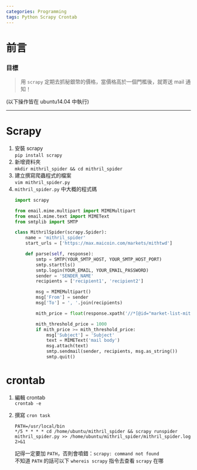 ```yaml
---
categories: Programming
tags: Python Scrapy Crontab
---
```


前言
===

### 目標
> <i class="fa fa-pencil" aria-hidden="true"></i> 用 `scrapy` 定期去抓秘銀幣的價格，當價格高於一個門檻後，就寄送 mail 通知！

(以下操作皆在 ubuntu14.04 中執行)

---

Scrapy
===
1. 安裝 scrapy  
    `pip install scrapy`
2. 新增資料夾  
    `mkdir mithril_spider && cd mithril_spider`
3. 建立撰寫爬蟲程式的檔案  
	`vim mithril_spider.py`
4. `mithril_spider.py` 中大概的程式碼  
	``` python
	import scrapy

	from email.mime.multipart import MIMEMultipart
	from email.mime.text import MIMEText
	from smtplib import SMTP

	class MithrilSpider(scrapy.Spider):
	    name = 'mithril_spider'
	    start_urls = ['https://max.maicoin.com/markets/mithtwd']

	    def parse(self, response):
	    	smtp = SMTP(YOUR_SMTP_HOST, YOUR_SMTP_HOST_PORT)
			smtp.starttls()
			smtp.login(YOUR_EMAIL, YOUR_EMAIL_PASSWORD)
			sender = 'SENDER_NAME'
			recipients = ['recipient1', 'recipient2']

			msg = MIMEMultipart()
			msg['From'] = sender
			msg['To'] = ', '.join(recipients)

			mith_price = float(response.xpath('//*[@id="market-list-mithtwd"]/td[2]//text()').extract_first())

			mith_threshold_price = 1000
			if mith_price >= mith_threshold_price:
				msg['Subject'] = 'Subject'
				text = MIMEText('mail body')
				msg.attach(text)
				smtp.sendmail(sender, recipients, msg.as_string())
				smtp.quit()
	```

crontab
===

1. 編輯 crontab  
	`crontab -e`
2. 撰寫 `cron task`  
	``` shell
	PATH=/usr/local/bin
	*/5 * * * * cd /home/ubuntu/mithril_spider && scrapy runspider mithril_spider.py >> /home/ubuntu/mithril_spider/mithril_spider.log 2>&1
	```
	
	記得一定要加 `PATH`，否則會噴錯：`scrapy: command not found`  
	不知道 `PATH` 的話可以下 `whereis scrapy` 指令去查看 `scrapy` 在哪

